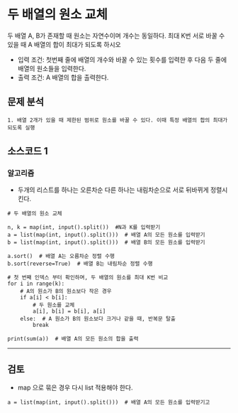 # 두 배열의 원소 교체

두 배열 A, B가 존재할 때 원소는 자연수이며 개수는 동일하다. 최대 K번 서로 바꿀 수 있을 때 A 배열의 합이 최대가 되도록 하시오

* 입력 조건: 첫번째 줄에 배열의 개수와 바꿀 수 있는 횟수를 입력한 후 다음 두 줄에 배열의 원소들을 입력한다.
* 출력 조건: A 배열의 합을 출력한다.

## 문제 분석
~~~
1. 배열 2개가 있을 때 제한된 범위로 원소를 바꿀 수 있다. 이때 특정 배열의 합의 최대가 되도록 실행
~~~

## 소스코드 1

### 알고리즘
* 두개의 리스트를 하나는 오른차순 다른 하나는 내림차순으로 서로 뒤바뀌게 정렬시킨다.


~~~
# 두 배열의 원소 교체

n, k = map(int, input().split())  #N과 K를 입력받기
a = list(map(int, input().split()))  # 배열 A의 모든 원소를 입력받기
b = list(map(int, input().split()))  # 배열 B의 모든 원소를 입력받기

a.sort()  # 배열 A는 오름차순 정렬 수행
b.sort(reverse=True)  # 배열 B는 내림차순 정렬 수행

# 첫 번째 인덱스 부터 확인하며, 두 배열의 원소를 최대 K번 비교
for i in range(k):
    # A의 원소가 B의 원소보다 작은 경우
    if a[i] < b[i]:
        # 두 원소를 교체
        a[i], b[i] = b[i], a[i]
    else:  # A 원소가 B의 원소보다 크거나 같을 때, 반복문 탈출
        break

print(sum(a))  # 배열 A의 모든 원소의 합을 출력 
~~~

---

## 검토

* map 으로 묶은 경우 다시 list 적용해야 한다.
~~~
a = list(map(int, input().split()))  # 배열 A의 모든 원소를 입력받기고
~~~
